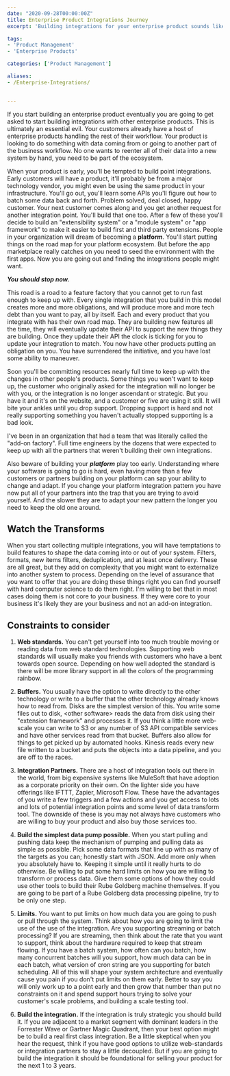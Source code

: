 ```yaml
---
date: "2020-09-28T00:00:00Z"
title: Enterprise Product Integrations Journey
excerpt: 'Building integrations for your enterprise product sounds like a great idea at first, but the challenges can add up fast. Take care with how you build or you build a feature factory.'

tags: 
- 'Product Management'
- 'Enterprise Products'

categories: ['Product Management']

aliases:
- /Enterprise-Integrations/


---
```

 
If you start building an enterprise product eventually you are going to get asked to start building integrations with other enterprise products. This is ultimately an essential evil.  Your customers already have a host of enterprise products handling the rest of their workflow. Your product is looking to do something with data coming from or going to another part of the business workflow.  No one wants to reenter all of their data into a new system by hand, you need to be part of the ecosystem.
 
When your product is early, you'll be tempted to build point integrations. Early customers will have a product, it'll probably be from a major technology vendor, you might even be using the same product in your infrastructure.  You'll go out, you'll learn some APIs you'll figure out how to batch some data back and forth. Problem solved, deal closed, happy customer. Your next customer comes along and you get another request for another integration point. You'll build that one too. After a few of these you'll decide to build an "extensibility system" or a "module system" or "app framework" to make it easier to build first and third party extensions. People in your organization will dream of becoming a __platform__. You'll start putting things on the road map for your platform ecosystem. But before the app marketplace really catches on you need to seed the environment with the first apps. Now you are going out and finding the integrations people might want. 
 
*__You should stop now.__*
 
This road is a road to a feature factory that you cannot get to run fast enough to keep up with.  Every single integration that you build in this model creates more and more obligations, and will produce more and more tech debt than you want to pay, all by itself.  Each and every product that you integrate with has their own road map.  They are building new features all the time, they will eventually update their API to support the new things they are building. Once they update their API the clock is ticking for you to update your integration to match. You now have other products putting an obligation on you. You have surrendered the initiative, and you have lost some ability to maneuver. 
 
Soon you'll be committing resources nearly full time to keep up with the changes in other people's products.  Some things you won't want to keep up, the customer who originally asked for the integration will no longer be with you, or the integration is no longer ascendant or strategic. But you have it and it's on the website, and a customer or five are using it still.  It will bite your ankles until you drop support. Dropping support is hard and not really supporting something you haven't actually stopped supporting is a bad look.
 
I've been in an organization that had a team that was literally called the "add-on factory". Full time engineers by the dozens that were expected to keep up with all the partners that weren't building their own integrations. 
 
Also beware of building your *__platform__* play too early. Understanding where your software is going to go is hard, even having more than a few customers or partners building on your platform can sap your ability to change and adapt.  If you change your platform integration pattern you have now put all of your partners into the trap that you are trying to avoid yourself.  And the slower they are to adapt your new pattern the longer you need to keep the old one around. 
 
## Watch the Transforms
 
When you start collecting multiple integrations, you will have temptations to build features to shape the data coming into or out of your system. Filters, formats, new items filters, deduplication, and at least once delivery. These are all great, but they add on complexity that you might want to externalize into another system to process.  Depending on the level of assurance that you want to offer that you are doing these things right you can find yourself with hard computer science to do them right. I'm willing to bet that in most cases doing them is not core to your business.  If they were core to your business it's likely they are your business and not an add-on integration.
 
## Constraints to consider
1. __Web standards.__ You can't get yourself into too much trouble moving or reading data from web standard technologies. Supporting web standards will usually make you friends with customers who have a bent towards open source. Depending on how well adopted the standard is there will be more library support in all the colors of the programming rainbow.  
 
2. __Buffers.__ You usually have the option to write directly to the other technology or write to a buffer that the other technology already knows how to read from. Disks are the simplest version of this. You write some files out to disk, \<other software\> reads the data from disk using their "extension framework" and processes it. If you think a little more web-scale you can write to S3 or any number of S3 API compatible services and have other services read from that bucket. Buffers also allow for things to get picked up by automated hooks. Kinesis reads every new file written to a bucket and puts the objects into a data pipeline, and you are off to the races. 
 
3. __Integration Partners.__ There are a host of integration tools out there in the world, from big expensive systems like MuleSoft that have adoption as a corporate priority on their own. On the lighter side you have offerings like IFTTT, Zapier, Microsoft Flow. These have the advantages of you write a few triggers and a few actions and you get access to lots and lots of potential integration points and some level of data transform tool. The downside of these is you may not always have customers who are willing to buy your product and also buy those services too. 

3. __Build the simplest data pump possible.__ When you start pulling and pushing data keep the mechanism of pumping and pulling data as simple as possible. Pick some data formats that line up with as many of the targets as you can; honestly start with JSON. Add more only when you absolutely have to. Keeping it simple until it really hurts to do otherwise.  Be willing to put some hard limits on how you are willing to transform or process data. Give them some options of how they could use other tools to build their Rube Goldberg machine themselves.  If you are going to be part of a Rube Goldberg data processing pipeline, try to be only one step. 

4. __Limits.__ You want to put limits on how much data you are going to push or pull through the system. Think about how you are going to limit the use of the use of the integration. Are you supporting streaming or batch processing? If you are streaming, then think about the rate that you want to support, think about the hardware required to keep that stream flowing. If you have a batch system, how often can you batch, how many concurrent batches will you support, how much data can be in each batch, what version of cron string are you supporting for batch scheduling.  All of this will shape your system architecture and eventually cause you pain if you don't put limits on them early.  Better to say you will only work up to a point early and then grow that number than put no constraints on it and spend support hours trying to solve your customer's scale problems, and building a scale testing tool.
 
5. __Build the integration.__ If the integration is truly strategic you should build it.  If you are adjacent to a market segment with dominant leaders in the Forrester Wave or Gartner Magic Quadrant, then your best option might be to build a real first class integration.  Be a little skeptical when you hear the request, think if you have good options to utilize web-standards or integration partners to stay a little decoupled. But if you are going to build the integration it should be foundational for selling your product for the next 1 to 3 years.